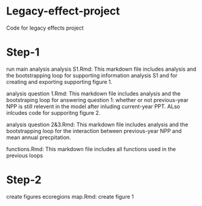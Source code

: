 # Legacy-effect-project
Code for legacy effects project

# Step-1 
run main analysis 
analysis S1.Rmd: This markdown file includes analysis and the bootstrapping loop for supporting information analysis S1 and for creating and exporting supporting figure 1.

analysis question 1.Rmd: This markdown file includes analysis and the bootstraping loop for answering question 1: whether or not previous-year NPP is still relevent in the model after inluding current-year PPT. ALso inlcudes code for supporitng figure 2.

analysis question 2&3.Rmd: This markdown file includes analysis and the bootstrapping loop for the interaction between previous-year NPP and mean annual precpitation.

functions.Rmd: This markdown file includes all functions used in the previous loops

# Step-2
create figures 
ecoregions map.Rmd: create figure 1 


